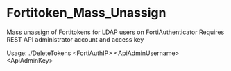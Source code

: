# Fortitoken_Mass_Unassign

Mass unassign of Fortitokens for LDAP users on FortiAuthenticator
Requires REST API administrator account and access key

Usage: ./DeleteTokens \<FortiAuthIP\> \<ApiAdminUsername\> \<ApiAdminKey\>
